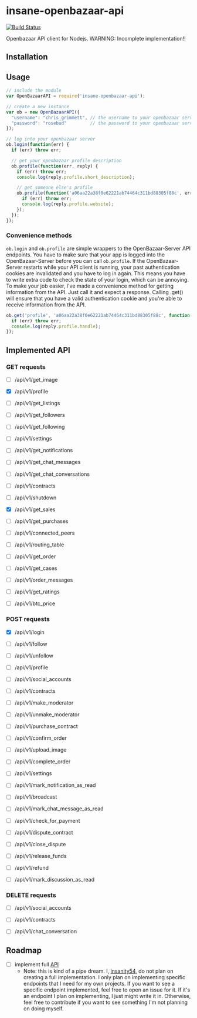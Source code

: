 # insane-openbazaar-api

[![Build Status](https://travis-ci.org/insanity54/insane-openbazaar-api.svg?branch=master)](https://travis-ci.org/insanity54/insane-openbazaar-api)

Openbazaar API client for Nodejs. WARNING: Incomplete implementation!!

## Installation



## Usage

```js
// include the module
var OpenBazaarAPI = require('insane-openbazaar-api');

// create a new instance
var ob = new OpenBazaarAPI({
  "username": "chris_grimmett", // the username to your openbazaar server
  "password": "rosebud"         // the password to your openbazaar server
});

// log into your openbazaar server
ob.login(function(err) {
  if (err) throw err;

  // get your openbazaar profile description
  ob.profile(function(err, reply) {
    if (err) throw err;
    console.log(reply.profile.short_description);

    // get someone else's profile
    ob.profile(function('a06aa22a38f0e62221ab74464c311bd88305f88c', err, reply) {
      if (err) throw err;
      console.log(reply.profile.website);
    });
  });
});

```


### Convenience methods

`ob.login` and `ob.profile` are simple wrappers to the OpenBazaar-Server API endpoints. You have to make sure that your app is logged into the OpenBazaar-Server before you can call `ob.profile`. If the OpenBazaar-Server restarts while your API client is running, your past authentication cookies are invalidated and you have to log in again. This means you have to write extra code to check the state of your login, which can be annoying. To make your job easier, I've made a convenience method for getting information from the API. Just call it and expect a response. Calling .get() will ensure that you have a valid authentication cookie and you're able to receive information from the API.

```js
ob.get('profile', 'a06aa22a38f0e62221ab74464c311bd88305f88c', function(err, reply) {
  if (err) throw err;
  console.log(reply.profile.handle);
});
```



## Implemented API

### GET requests

* [ ] /api/v1/get_image
* [x] /api/v1/profile
* [ ] /api/v1/get_listings
* [ ] /api/v1/get_followers
* [ ] /api/v1/get_following
* [ ] /api/v1/settings
* [ ] /api/v1/get_notifications
* [ ] /api/v1/get_chat_messages
* [ ] /api/v1/get_chat_conversations
* [ ] /api/v1/contracts
* [ ] /api/v1/shutdown
* [x] /api/v1/get_sales
* [ ] /api/v1/get_purchases
* [ ] /api/v1/connected_peers
* [ ] /api/v1/routing_table
* [ ] /api/v1/get_order
* [ ] /api/v1/get_cases
* [ ] /api/v1/order_messages
* [ ] /api/v1/get_ratings
* [ ] /api/v1/btc_price


### POST requests

* [x] /api/v1/login
* [ ] /api/v1/follow
* [ ] /api/v1/unfollow
* [ ] /api/v1/profile
* [ ] /api/v1/social_accounts
* [ ] /api/v1/contracts
* [ ] /api/v1/make_moderator
* [ ] /api/v1/unmake_moderator
* [ ] /api/v1/purchase_contract
* [ ] /api/v1/confirm_order
* [ ] /api/v1/upload_image
* [ ] /api/v1/complete_order
* [ ] /api/v1/settings
* [ ] /api/v1/mark_notification_as_read
* [ ] /api/v1/broadcast
* [ ] /api/v1/mark_chat_message_as_read
* [ ] /api/v1/check_for_payment
* [ ] /api/v1/dispute_contract
* [ ] /api/v1/close_dispute
* [ ] /api/v1/release_funds
* [ ] /api/v1/refund
* [ ] /api/v1/mark_discussion_as_read


### DELETE requests

* [ ] /api/v1/social_accounts
* [ ] /api/v1/contracts
* [ ] /api/v1/chat_conversation


## Roadmap

* [ ] implement full [API](https://github.com/OpenBazaar/OpenBazaar-Server/blob/master/api/restapi.py)
  * Note: this is kind of a pipe dream. I, [insanity54](https://github.com/insanity54), do not plan on creating a full implementation. I only plan on implementing specific endpoints that I need for my own projects. If you want to see a specific endpoint implemented, feel free to open an issue for it. If it's an endpoint I plan on implementing, I just might write it in. Otherwise, feel free to contribute if you want to see something I'm not planning on doing myself.
